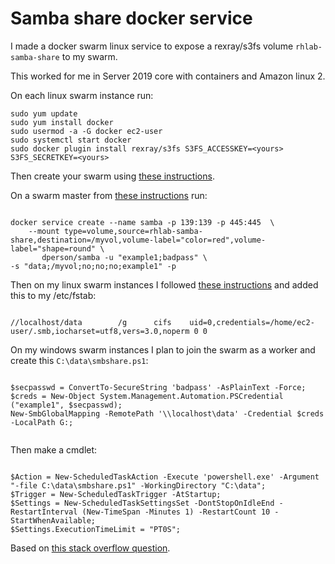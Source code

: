 # Samba share docker service

I made a docker swarm linux service to expose a rexray/s3fs volume `rhlab-samba-share` to my swarm. 

This worked for me in Server 2019 core with containers and Amazon linux 2. 

On each linux swarm instance run:

```
sudo yum update
sudo yum install docker
sudo usermod -a -G docker ec2-user
sudo systemctl start docker
sudo docker plugin install rexray/s3fs S3FS_ACCESSKEY=<yours> S3FS_SECRETKEY=<yours>

```
Then create your swarm using [these instructions](https://caylent.com/high-availability-docker-swarm-aws/).

On a swarm master from [these instructions](https://github.com/dperson/samba) run:

```

docker service create --name samba -p 139:139 -p 445:445  \
	--mount type=volume,source=rhlab-samba-share,destination=/myvol,volume-label="color=red",volume-label="shape=round" \
       dperson/samba -u "example1;badpass" \
-s "data;/myvol;no;no;no;example1" -p    

```

Then on my linux swarm instances I followed [these instructions](http://timlehr.com/auto-mount-samba-cifs-shares-via-fstab-on-linux/) and added this to my /etc/fstab:

```

//localhost/data        /g      cifs    uid=0,credentials=/home/ec2-user/.smb,iocharset=utf8,vers=3.0,noperm 0 0

```

On my windows swarm instances I plan to join the swarm as a worker and create this `C:\data\smbshare.ps1`:

```

$secpasswd = ConvertTo-SecureString 'badpass' -AsPlainText -Force;
$creds = New-Object System.Management.Automation.PSCredential ("example1", $secpasswd);
New-SmbGlobalMapping -RemotePath '\\localhost\data' -Credential $creds -LocalPath G:;


```

Then make a cmdlet:

```

$Action = New-ScheduledTaskAction -Execute 'powershell.exe' -Argument "-file C:\data\smbshare.ps1" -WorkingDirectory "C:\data";
$Trigger = New-ScheduledTaskTrigger -AtStartup;
$Settings = New-ScheduledTaskSettingsSet -DontStopOnIdleEnd -RestartInterval (New-TimeSpan -Minutes 1) -RestartCount 10 -StartWhenAvailable;
$Settings.ExecutionTimeLimit = "PT0S";

```

Based on [this stack overflow question](https://stackoverflow.com/questions/50415447/smb-share-mappings-created-with-new-smbglobalmapping-for-docker-containers-not-r).